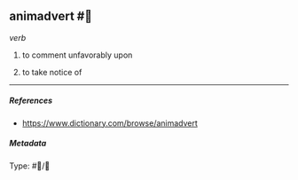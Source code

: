 ## animadvert  #🧠 

_verb_

1. to comment unfavorably upon

2. to take notice of

___

##### References

- https://www.dictionary.com/browse/animadvert

##### Metadata

Type: #🔵/💬 